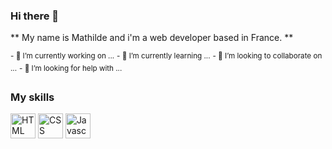 ### Hi there 👋

** My name is Mathilde and i'm a web developer based in France.  **

<sup>- 🔭 I’m currently working on ...</sup>
<sup>- 🌱 I’m currently learning ...</sup>
<sup>- 👯 I’m looking to collaborate on ...</sup>
<sup>- 🤔 I’m looking for help with ...</sup>


### My skills

<img src="https://raw.githubusercontent.com/bablubambal/All_logo_and_pictures/1ac69ce5fbc389725f16f989fa53c62d6e1b4883/social%20icons/html5.svg" alt="HTML" margin="4px" height="40px" > <img src="https://raw.githubusercontent.com/bablubambal/All_logo_and_pictures/1ac69ce5fbc389725f16f989fa53c62d6e1b4883/social%20icons/css3.svg" alt="CSS" margin="4px" height="40px" > <img src="https://raw.githubusercontent.com/bablubambal/All_logo_and_pictures/1ac69ce5fbc389725f16f989fa53c62d6e1b4883/social%20icons/javascript.svg" alt="Javascript" margin="4px" height="40px" >
